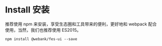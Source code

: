# Install 安装

推荐使用 npm 来安装，享受生态圈和工具带来的便利，更好地和 webpack 配合使用，当然，我们也推荐使用 ES2015。
```shell
npm install @webank/fes-ui --save
```